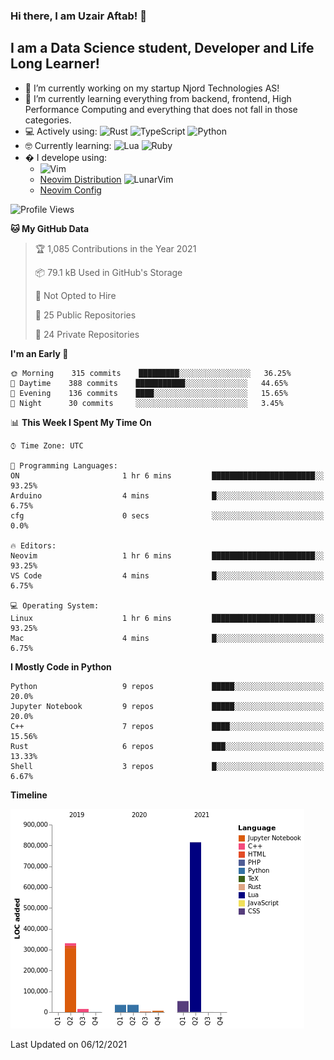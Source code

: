 ### Hi there, I am Uzair Aftab! 👋

## I am a Data Science student, Developer and Life Long Learner!
- 🔭 I’m currently working on my startup Njord Technologies AS!
- 🌱 I’m currently learning everything from backend, frontend, High Performance Computing and everything that does not fall in those categories.
- 💻 Actively using: <img alt="Rust" src="https://img.shields.io/badge/rust-%23000000.svg?style=for-the-badge&logo=rust&logoColor=white"/> <img alt="TypeScript" src="https://img.shields.io/badge/typescript-%23007ACC.svg?style=for-the-badge&logo=typescript&logoColor=white"/> <img alt="Python" src="https://img.shields.io/badge/python-%2314354C.svg?style=for-the-badge&logo=python&logoColor=white"/>
- 🤓 Currently learning: <img alt="Lua" src="https://img.shields.io/badge/lua-%232C2D72.svg?style=for-the-badge&logo=lua&logoColor=white"/>  <img alt="Ruby" src="https://img.shields.io/badge/ruby-%232C2D72.svg?style=for-the-badge&logo=ruby&logoColor=white"/>  
- � I develope using: 
  -  <img alt="Vim" src="https://img.shields.io/badge/VIM-%2311AB00.svg?style=for-the-badge&logo=vim&logoColor=white"/>
  -  [Neovim Distribution](https://github.com/LunarVim/LunarVim) <img alt="LunarVim" src="https://www.lunarvim.org/assets/lunarvim_logo.png" width="5%"/>
  -  [Neovim Config](https://github.com/Uzaaft/lvim_abz)
  
<!--START_SECTION:waka-->
![Profile Views](http://img.shields.io/badge/Profile%20Views-20-blue)

**🐱 My GitHub Data** 

> 🏆 1,085 Contributions in the Year 2021
 > 
> 📦 79.1 kB Used in GitHub's Storage 
 > 
> 🚫 Not Opted to Hire
 > 
> 📜 25 Public Repositories 
 > 
> 🔑 24 Private Repositories  
 > 
**I'm an Early 🐤** 

```text
🌞 Morning    315 commits    █████████░░░░░░░░░░░░░░░░   36.25% 
🌆 Daytime    388 commits    ███████████░░░░░░░░░░░░░░   44.65% 
🌃 Evening    136 commits    ████░░░░░░░░░░░░░░░░░░░░░   15.65% 
🌙 Night      30 commits     ░░░░░░░░░░░░░░░░░░░░░░░░░   3.45%

```


📊 **This Week I Spent My Time On** 

```text
⌚︎ Time Zone: UTC

💬 Programming Languages: 
ON                       1 hr 6 mins         ███████████████████████░░   93.25% 
Arduino                  4 mins              █░░░░░░░░░░░░░░░░░░░░░░░░   6.75% 
cfg                      0 secs              ░░░░░░░░░░░░░░░░░░░░░░░░░   0.0%

🔥 Editors: 
Neovim                   1 hr 6 mins         ███████████████████████░░   93.25% 
VS Code                  4 mins              █░░░░░░░░░░░░░░░░░░░░░░░░   6.75%

💻 Operating System: 
Linux                    1 hr 6 mins         ███████████████████████░░   93.25% 
Mac                      4 mins              █░░░░░░░░░░░░░░░░░░░░░░░░   6.75%

```

**I Mostly Code in Python** 

```text
Python                   9 repos             █████░░░░░░░░░░░░░░░░░░░░   20.0% 
Jupyter Notebook         9 repos             █████░░░░░░░░░░░░░░░░░░░░   20.0% 
C++                      7 repos             ████░░░░░░░░░░░░░░░░░░░░░   15.56% 
Rust                     6 repos             ███░░░░░░░░░░░░░░░░░░░░░░   13.33% 
Shell                    3 repos             █░░░░░░░░░░░░░░░░░░░░░░░░   6.67%

```


**Timeline**

![Chart not found](https://raw.githubusercontent.com/Uzaaft/Uzaaft/master/charts/bar_graph.png) 


 Last Updated on 06/12/2021
<!--END_SECTION:waka-->
